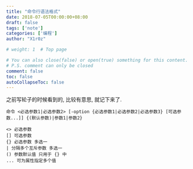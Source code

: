 ```yaml
---
title: "命令行语法格式"
date: 2018-07-05T00:00:00+08:00
draft: false
tags: ['note']
categories: ['编程']
author: "X1r0z"

# weight: 1  # Top page

# You can also close(false) or open(true) something for this content.
# P.S. comment can only be closed
comment: false
toc: false
autoCollapseToc: false
---
```


之前写轮子的时候看到的, 比较有意思, 就记下来了.

<!--more-->

`命令 <必选参数1|必选参数2> [-option {必选参数1|必选参数2|必选参数3} [可选参数...]] {(默认参数)|参数1|参数2}`

```
<> 必选参数
[] 可选参数
{} 必选参数 多选一
| 分隔多个互斥参数 多选一
() 参数默认值 只用于 {} 中
... 可为属性指定多个值
```